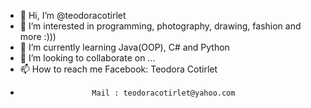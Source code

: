 - 👋 Hi, I’m @teodoracotirlet
- 👀 I’m interested in programming, photography, drawing, fashion and more :)))
- 🌱 I’m currently learning Java(OOP), C# and Python
- 💞️ I’m looking to collaborate on ...
- 📫 How to reach me Facebook: Teodora Cotirlet
-                     Mail : teodoracotirlet@yahoo.com

<!---
teodoracotirlet/teodoracotirlet is a ✨ special ✨ repository because its `README.md` (this file) appears on your GitHub profile.
You can click the Preview link to take a look at your changes.
--->

